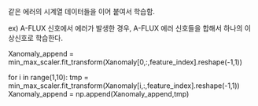 같은 에러의 시계열 데이터들을 이어 붙여서 학습함.

ex) A-FLUX 신호에서 에러가 발생한 경우, A-FLUX 에러 신호들을 합해서 하나의 이상신호로 학습한다.

Xanomaly_append = min_max_scaler.fit_transform(Xanomaly[0,:,feature_index].reshape(-1,1))

for i in range(1,10):
    tmp = min_max_scaler.fit_transform(Xanomaly[i,:,feature_index].reshape(-1,1))
    Xanomaly_append = np.append(Xanomaly_append,tmp)
